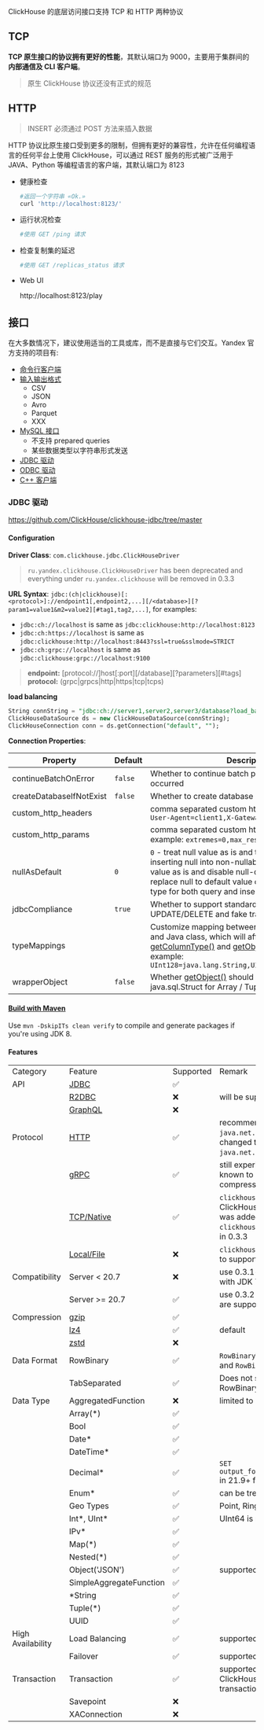 ClickHouse 的底层访问接口支持 TCP 和 HTTP 两种协议

## TCP 

**TCP 原生接口的协议拥有更好的性能**，其默认端口为 9000，主要用于集群间的**内部通信及 CLI 客户端**。

> 原生 ClickHouse 协议还没有正式的规范



## HTTP

> INSERT 必须通过 POST 方法来插入数据

HTTP 协议比原生接口受到更多的限制，但拥有更好的兼容性，允许在任何编程语言的任何平台上使用 ClickHouse，可以通过 REST 服务的形式被广泛用于 JAVA、Python 等编程语言的客户端，其默认端口为 8123

- 健康检查

  ```bash
  #返回一个字符串 «Ok.»
  curl 'http://localhost:8123/'
  ```

- 运行状况检查

  ```bash
  #使用 GET /ping 请求
  ```

- 检查复制集的延迟

  ```bash
  #使用 GET /replicas_status 请求
  ```

- Web UI 

  http://localhost:8123/play

  

## 接口

在大多数情况下，建议使用适当的工具或库，而不是直接与它们交互。Yandex 官方支持的项目有:

- [命令行客户端](https://clickhouse.com/docs/zh/interfaces/cli)
- [输入输出格式](https://clickhouse.com/docs/zh/interfaces/formats#formatschema)
  - CSV
  - JSON
  - Avro
  - Parquet
  - XXX
- [MySQL 接口](https://clickhouse.com/docs/zh/interfaces/mysql)
  - 不支持 prepared queries
  - 某些数据类型以字符串形式发送
- [JDBC 驱动](https://clickhouse.com/docs/zh/interfaces/jdbc)
- [ODBC 驱动](https://clickhouse.com/docs/zh/interfaces/odbc)
- [C++ 客户端](https://clickhouse.com/docs/zh/interfaces/cpp)



### JDBC 驱动

https://github.com/ClickHouse/clickhouse-jdbc/tree/master



#### Configuration

**Driver Class**: `com.clickhouse.jdbc.ClickHouseDriver`

> `ru.yandex.clickhouse.ClickHouseDriver` has been deprecated and everything under `ru.yandex.clickhouse` will be removed in 0.3.3



**URL Syntax**: `jdbc:(ch|clickhouse)[:<protocol>]://endpoint1[,endpoint2,...][/<database>][?param1=value1&m2=value2][#tag1,tag2,...]`, for examples:

- `jdbc:ch://localhost` is same as `jdbc:clickhouse:http://localhost:8123`
- `jdbc:ch:https://localhost` is same as `jdbc:clickhouse:http://localhost:8443?ssl=true&sslmode=STRICT`
- `jdbc:ch:grpc://localhost` is same as `jdbc:clickhouse:grpc://localhost:9100`

> **endpoint:**  [protocol://]host[:port][/database][?parameters][#tags]
> **protocol:**  (grpc|grpcs|http|https|tcp|tcps)



**load balancing**

```sql
String connString = "jdbc:ch://server1,server2,server3/database?load_balancing_policy=random&health_check_interval=5000&failover=2";
ClickHouseDataSource ds = new ClickHouseDataSource(connString);
ClickHouseConnection conn = ds.getConnection("default", "");
```



**Connection Properties**:

| Property                 | Default | Description                                                  |
| ------------------------ | ------- | ------------------------------------------------------------ |
| continueBatchOnError     | `false` | Whether to continue batch processing when error occurred     |
| createDatabaseIfNotExist | `false` | Whether to create database if it does not exist              |
| custom_http_headers      |         | comma separated custom http headers, for example: `User-Agent=client1,X-Gateway-Id=123` |
| custom_http_params       |         | comma separated custom http query parameters, for example: `extremes=0,max_result_rows=100` |
| nullAsDefault            | `0`     | `0` - treat null value as is and throw exception when inserting null into non-nullable column; `1` - treat null value as is and disable null-check for inserting; `2` - replace null to default value of corresponding data type for both query and insert |
| jdbcCompliance           | `true`  | Whether to support standard synchronous UPDATE/DELETE and fake transaction |
| typeMappings             |         | Customize mapping between ClickHouse data type and Java class, which will affect result of both [getColumnType()](https://docs.oracle.com/javase/8/docs/api/java/sql/ResultSetMetaData.html#getColumnType-int-) and [getObject(Class)](https://docs.oracle.com/javase/8/docs/api/java/sql/ResultSet.html#getObject-java.lang.String-java.lang.Class-). For example: `UInt128=java.lang.String,UInt256=java.lang.String` |
| wrapperObject            | `false` | Whether [getObject()](https://docs.oracle.com/javase/8/docs/api/java/sql/ResultSet.html#getObject-int-) should return java.sql.Array / java.sql.Struct for Array / Tuple. |



#### [Build with Maven](https://github.com/ClickHouse/clickhouse-jdbc/tree/master#build-with-maven)

Use `mvn -DskipITs clean verify` to compile and generate packages if you're using JDK 8. 



#### Features

|                   |                                                              |           |                                                              |
| ----------------- | ------------------------------------------------------------ | --------- | ------------------------------------------------------------ |
| Category          | Feature                                                      | Supported | Remark                                                       |
| API               | [JDBC](https://docs.oracle.com/javase/8/docs/technotes/guides/jdbc/) | ✅         |                                                              |
|                   | [R2DBC](https://r2dbc.io/)                                   | ❌         | will be supported in 0.3.3                                   |
|                   | [GraphQL](https://graphql.org/)                              | ❌         |                                                              |
| Protocol          | [HTTP](https://clickhouse.com/docs/en/interfaces/http/)      | ✅         | recommended, defaults to `java.net.HttpURLConnection` and can be changed to `java.net.http.HttpClient`(less stable) |
|                   | [gRPC](https://clickhouse.com/docs/en/interfaces/grpc/)      | ✅         | still experimental, works with 22.3+, known to has [issue](https://github.com/ClickHouse/ClickHouse/issues/28671#issuecomment-1087049993) when using LZ4 compression |
|                   | [TCP/Native](https://clickhouse.com/docs/en/interfaces/tcp/) | ✅         | `clickhouse-cli-client`(wrapper of ClickHouse native command-line client) was added in 0.3.2-patch10, `clickhouse-tcp-client` will be available in 0.3.3 |
|                   | [Local/File](https://clickhouse.com/docs/en/operations/utilities/clickhouse-local/) | ❌         | `clickhouse-cli-client` will be enhanced to support `clickhouse-local` |
| Compatibility     | Server < 20.7                                                | ❌         | use 0.3.1-patch(or 0.2.6 if you're stuck with JDK 7)         |
|                   | Server >= 20.7                                               | ✅         | use 0.3.2 or above. All [active releases](https://github.com/ClickHouse/ClickHouse/pulls?q=is%3Aopen+is%3Apr+label%3Arelease) are supported. |
| Compression       | [gzip](https://www.gzip.org/)                                | ✅         |                                                              |
|                   | [lz4](https://lz4.github.io/lz4/)                            | ✅         | default                                                      |
|                   | [zstd](https://facebook.github.io/zstd/)                     | ❌         |                                                              |
| Data Format       | RowBinary                                                    | ✅         | `RowBinaryWithNamesAndTypes` for query and `RowBinary` for insertion |
|                   | TabSeparated                                                 | ✅         | Does not support as many data types as RowBinary             |
| Data Type         | AggregatedFunction                                           | ❌         | limited to `groupBitmap`                                     |
|                   | Array(*)                                                     | ✅         |                                                              |
|                   | Bool                                                         | ✅         |                                                              |
|                   | Date*                                                        | ✅         |                                                              |
|                   | DateTime*                                                    | ✅         |                                                              |
|                   | Decimal*                                                     | ✅         | `SET output_format_decimal_trailing_zeros=1` in 21.9+ for consistency |
|                   | Enum*                                                        | ✅         | can be treated as both string and integer                    |
|                   | Geo Types                                                    | ✅         | Point, Ring, Polygon, and MultiPolygon                       |
|                   | Int*, UInt*                                                  | ✅         | UInt64 is mapped to `long`                                   |
|                   | IPv*                                                         | ✅         |                                                              |
|                   | Map(*)                                                       | ✅         |                                                              |
|                   | Nested(*)                                                    | ✅         |                                                              |
|                   | Object('JSON')                                               | ✅         | supported since 0.3.2-patch8                                 |
|                   | SimpleAggregateFunction                                      | ✅         |                                                              |
|                   | *String                                                      | ✅         |                                                              |
|                   | Tuple(*)                                                     | ✅         |                                                              |
|                   | UUID                                                         | ✅         |                                                              |
| High Availability | Load Balancing                                               | ✅         | supported since 0.3.2-patch10                                |
|                   | Failover                                                     | ✅         | supported since 0.3.2-patch10                                |
| Transaction       | Transaction                                                  | ✅         | supported since 0.3.2-patch11, use ClickHouse 22.7+ for native implicit transaction support |
|                   | Savepoint                                                    | ❌         |                                                              |
|                   | XAConnection                                                 | ❌         |                                                              |



